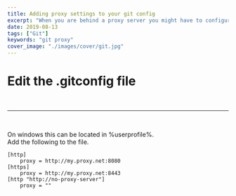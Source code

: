 ```yaml
---
title: Adding proxy settings to your git config
excerpt: "When you are behind a proxy server you might have to configure your proxy settings in .gitconfig"
date: 2019-08-13
tags: ["Git"]
keywords: "git proxy"
cover_image: "./images/cover/git.jpg"
---
```


# Edit the .gitconfig file
<br>
<hr>
<br>

On windows this can be located in %userprofile%.  
Add the following to the file.

```
[http]
    proxy = http://my.proxy.net:8080
[https]
    proxy = http://my.proxy.net:8443
[http "http://no-proxy-server"]
    proxy = ""
```
